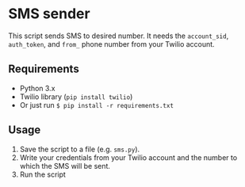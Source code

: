 # SMS sender
This script sends SMS to desired number. It needs the `account_sid`, `auth_token`, and `from_` phone number from your Twilio account.
## Requirements
- Python 3.x
- Twilio library (`pip install twilio`)
- Or just run `$ pip install -r requirements.txt`
## Usage
1. Save the script to a file (e.g. `sms.py`).
2. Write your credentials from your Twilio account and the number to which the SMS will be sent.
3. Run the script
